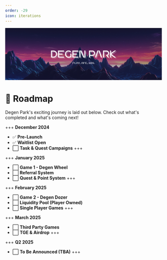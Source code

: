 ```yaml
---
order: -29
icon: iterations
---
```


![](static/dptwitter.png)

# 📅 Roadmap

Degen Park's exciting journey is laid out below. Check out what's completed and what's coming next!

+++ **December 2024**
- ✅ **Pre-Launch**
- ✅ **Waitlist Open**
- ⬜ **Task & Quest Campaigns**
+++

+++ **January 2025**
- ⬜ **Game 1 - Degen Wheel**
- ⬜ **Referral System**
- ⬜ **Quest & Point System**
+++

+++ **February 2025**
- ⬜ **Game 2 - Degen Dozer**
- ⬜ **Liquidity Pool (Player Owned)**
- ⬜ **Single Player Games**
+++

+++ **March 2025**
- ⬜ **Third Party Games**
- ⬜ **TGE & Airdrop**
+++

+++ **Q2 2025**
- ⬜ **To Be Announced (TBA)**
+++
